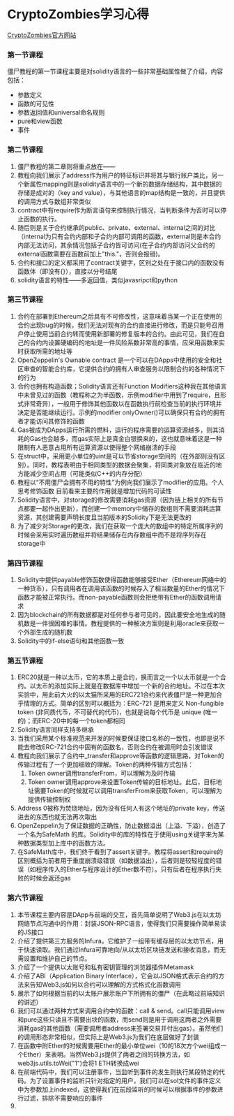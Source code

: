 # CryptoZombies学习心得
[CryptoZombies官方网站](https://cryptozombies.io/en/lesson)

### 第一节课程

僵尸教程的第一节课程主要是对solidity语言的一些非常基础属性做了介绍，内容包括：

- 参数定义
- 函数的可见性
- 参数返回值和universal命名规则
- pure和view函数
- 事件

### 第二节课程
1. 僵尸教程的第二章则将重点放在——
1. 教程向我们展示了address作为用户的特征标识并将其与银行账户类比，另一个新属性mapping则是solidity语言中的一个新的数据存储结构，其中数据的存储是成对的（key and value），与其他语言的map结构是一致的，并且提供的调用方式与数组非常类似
1. contract中有require作为断言语句来控制执行情况，当判断条件为否时可以停止函数的执行。
2. 随后则是关于合约继承的public、private、external、internal之间的对比（internal为只有合约内部和子合约内部可调用的函数，external则是本合约内部无法访问，其余情况包括子合约皆可访问(在子合约内部访问父合约的external函数需要在函数前加上"this."，否则会报错)。
3. 合约和接口的定义都采用了contract关键字，区别之处在于接口内的函数没有函数体（即没有{}），直接以分号结尾
4. solidity语言的特性——多返回值，类似javasripct和python

### 第三节课程
1. 合约在部署到Ethereum之后具有不可修改性，这意味着当某一个正在使用的合约出现bug的时候，我们无法对现有的合约直接进行修改，而是只能号召用户停止使用当前合约转而使用新部署的修复版本的合约。由此可见，我们在自己的合约内设置硬编码的地址是一件风险系数非常高的事情，应采用函数来实时获取所需的地址等
2. OpenZeppelin's Ownable contract 是一个可以在DApps中使用的安全和社区审查的智能合约库，它提供合约的拥有人审查服务以限制合约的各种情况下的行为
3. 合约也拥有构造函数；Solidity语言还有Function Modifiers这种我在其他语言中未曾见过的函数（教程称之为半函数，示例modifier中用到了require，且形式非常奇异），一般用于修饰其他函数以在函数执行前检查当前的执行环境并决定是否能继续运行。示例的modifier onlyOwner()可以确保只有合约的拥有者才能访问其修饰的函数
3. Gas被成为DApps运行所需的燃料，运行的程序需要的运算资源越多，则其消耗的Gas也会越多，而gas实际上是真金白银换来的，这也就意味着这是一种限制有人恶意占用所有运算资源以使得整个网络崩溃的手段
4. 在struct中，采用更小单位的uint是可以节省storage空间的（在外部则没有区别）。同时，教程表明由于相同类型的数据会聚集，将同类对象放在临近的地方能减少空间占用（可能类似C++的内存分配）
5. 教程以“不用僵尸会拥有不用的特性”为例向我们展示了modifier的应用。个人思考修饰函数
目前看来主要的作用就是增加代码的可读性
6. Solidity语言中，对storage的修改需要消耗gas资源（因为链上相关的所有节点都要一起作出更新），而创建一个memory中储存的数组则不需要消耗运算资源，其创建需要声明长度且当前版本的Solidity下是无法更改的
7. 为了减少对Storage的更改，我们在获取一个庞大的数组中的特定所属序列的时候会采用实时遍历数组并将结果储存在内存数组中而不是将序列存在storage中

### 第四节课程
1. Solidity中提供payable修饰函数使得函数能够接受Ether（Ethereum网络中的一种货币），只有调用者在调用该函数的时候存入了相当数量的Ether的情况下函数才能被正常执行。而non-payable函数则会拒绝带有Ether的函数调用请求
2. 因为blockchain的所有数据都是对任何参与者可见的，因此要安全地生成的随机数是一件很困难的事情。教程提供的一种解决方案则是利用oracle来获取一个外部生成的随机数
3. Solidity中的if-else语句和其他函数一致

### 第五节课程
1. ERC20就是一种以太币，它的本质上是合约，换而言之一个以太币就是一个合约。以太币的添加实际上就是在数据库中增加一个新的合约地址。不过在本次实验中，用此前大火的以太猫所采用的ERC721合约来代表僵尸是一种更加合乎情理的方式。简单的区别可以概括为：ERC-721 是用来定义 Non-fungible token (非同质代币，不可替代的代币)，也就是说每个代币是 unique (唯一的)；而ERC-20中的每一个token都相同
2. Solidity语言同样支持多继承
3. 当我们采用某个标准规范来开发的时候要保证接口名称的一致性，也即是说不能去修改ERC-721合约中固有的函数名，否则合约在被调用时会引发错误
4. 教程向我们展示了合约中_transfer和approve等函数的逻辑思路，对Token的传输过程有了一个更加细致的理解。Token的两种传输方式包括：
    1. Token owner调用transferFrom，可以理解为及时传输
    2. Token owner调用approve来设置Token传输的目标地址。此后，目标地址需要Token的时候就可以调用transferFrom来获取Token，可以理解为提供传输控制权
5. Address 0被称为焚烧地址，因为没有任何人有这个地址的private key，传送进去的东西也就无法再次取出
6. OpenZeppelin为了保证数据的正确性，防止数据溢出（上溢、下溢），创造了一个名为SafeMath 的库。Solidity中的库的特性在于使用using关键字来为某种数据类型加上库中的函数方法。
7. 在SafeMath库中，我们终于看到了assert关键字。教程将assert和require的区别概括为前者用于重度崩溃级错误（如数据溢出），后者则是较轻程度的错误（如程序传入的Ether与程序设计的Ether数不符）。只有后者在程序执行失败的时候会返还gas


### 第六节课程
1. 本节课程主要内容是DApp与前端的交互，首先简单说明了Web3.js在以太坊网络节点沟通中的作用：封装JSON-RPC语言，使得我们只需要操作简单易读的JS接口
2. 介绍了提供第三方服务的Infura。它维护了一组带有缓存层的以太坊节点，用于快速读取。我们通过Infura可靠地向/从以太坊区块链发送和接收消息，而无需设置和维护自己的节点。
3. 介绍了一个提供以太账号和私有密钥管理的浏览器插件Metamask
4. 介绍了ABI（Application Binary Interface），它会以JSON格式表示合约的方法来告知Web3.js如何以合约可以理解的方式格式化函数调用
5. 展示了如何根据当前的以太账户展示账户下所拥有的僵尸（在此略过前端知识的讲述）
6. 我们可以通过两种方式来调用合约中的函数：call & send。call只能调用view和pure这些只读且不需要出块的函数，而send则是用于调用这两者之外需要消耗gas的其他函数（需要调用者address来签署交易并付出gas）。虽然他们的调用形态非常相似，但实际上是Web3.js为我们在底层做好了封装
7. 在函数中附Ether的时候需要用Ether的最小单位wei（10的18次方个wei组成一个Ether）来表明。当然Web3.js提供了两者之间的转换方法，如web3js.utils.toWei("1")会将1 ETH转换成wei
8. 在前端代码中，我们可以注册事件，当监听到事件的发生则执行某段特定的代码。为了设置事件的监听只针对指定的用户，我们可以在sol文件的事件定义中为参数加上indexed，这使得我们在前段监听的时候可以根据事件的参数进行过滤，排除不需要响应的事件
9. 

  

